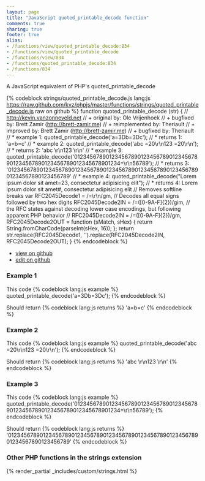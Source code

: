 ```yaml
---
layout: page
title: "JavaScript quoted_printable_decode function"
comments: true
sharing: true
footer: true
alias:
- /functions/view/quoted_printable_decode:834
- /functions/view/quoted_printable_decode
- /functions/view/834
- /functions/quoted_printable_decode:834
- /functions/834
---
```

<!-- Generated by Rakefile:build -->
A JavaScript equivalent of PHP's quoted_printable_decode

{% codeblock strings/quoted_printable_decode.js lang:js https://raw.github.com/kvz/phpjs/master/functions/strings/quoted_printable_decode.js raw on github %}
function quoted_printable_decode (str) {
  // http://kevin.vanzonneveld.net
  // +   original by: Ole Vrijenhoek
  // +   bugfixed by: Brett Zamir (http://brett-zamir.me)
  // +   reimplemented by: Theriault
  // +   improved by: Brett Zamir (http://brett-zamir.me)
  // +   bugfixed by: Theriault
  // *     example 1: quoted_printable_decode('a=3Db=3Dc');
  // *     returns 1: 'a=b=c'
  // *     example 2: quoted_printable_decode('abc  =20\r\n123  =20\r\n');
  // *     returns 2: 'abc   \r\n123   \r\n'
  // *     example 3: quoted_printable_decode('012345678901234567890123456789012345678901234567890123456789012345678901234=\r\n56789');
  // *     returns 3: '01234567890123456789012345678901234567890123456789012345678901234567890123456789'
  // *    example 4: quoted_printable_decode("Lorem ipsum dolor sit amet=23, consectetur adipisicing elit");
  // *    returns 4: Lorem ipsum dolor sit amet#, consectetur adipisicing elit
  // Removes softline breaks
  var RFC2045Decode1 = /=\r\n/gm,
    // Decodes all equal signs followed by two hex digits
    RFC2045Decode2IN = /=([0-9A-F]{2})/gim,
    // the RFC states against decoding lower case encodings, but following apparent PHP behavior
    // RFC2045Decode2IN = /=([0-9A-F]{2})/gm,
    RFC2045Decode2OUT = function (sMatch, sHex) {
      return String.fromCharCode(parseInt(sHex, 16));
    };
  return str.replace(RFC2045Decode1, '').replace(RFC2045Decode2IN, RFC2045Decode2OUT);
}
{% endcodeblock %}

 - [view on github](https://github.com/kvz/phpjs/blob/master/functions/strings/quoted_printable_decode.js)
 - [edit on github](https://github.com/kvz/phpjs/edit/master/functions/strings/quoted_printable_decode.js)

### Example 1
This code
{% codeblock lang:js example %}
quoted_printable_decode('a=3Db=3Dc');
{% endcodeblock %}

Should return
{% codeblock lang:js returns %}
'a=b=c'
{% endcodeblock %}

### Example 2
This code
{% codeblock lang:js example %}
quoted_printable_decode('abc  =20\r\n123  =20\r\n');
{% endcodeblock %}

Should return
{% codeblock lang:js returns %}
'abc   \r\n123   \r\n'
{% endcodeblock %}

### Example 3
This code
{% codeblock lang:js example %}
quoted_printable_decode('012345678901234567890123456789012345678901234567890123456789012345678901234=\r\n56789');
{% endcodeblock %}

Should return
{% codeblock lang:js returns %}
'01234567890123456789012345678901234567890123456789012345678901234567890123456789'
{% endcodeblock %}


### Other PHP functions in the strings extension
{% render_partial _includes/custom/strings.html %}
